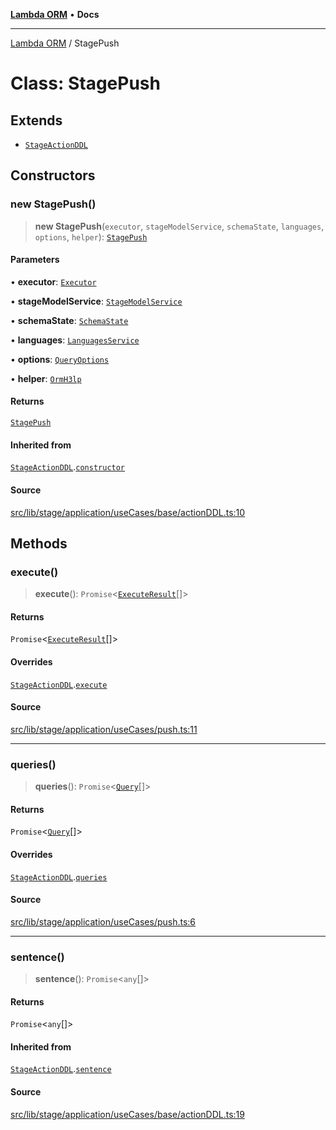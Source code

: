 [**Lambda ORM**](../README.md) • **Docs**

***

[Lambda ORM](../README.md) / StagePush

# Class: StagePush

## Extends

- [`StageActionDDL`](StageActionDDL.md)

## Constructors

### new StagePush()

> **new StagePush**(`executor`, `stageModelService`, `schemaState`, `languages`, `options`, `helper`): [`StagePush`](StagePush.md)

#### Parameters

• **executor**: [`Executor`](../interfaces/Executor.md)

• **stageModelService**: [`StageModelService`](StageModelService.md)

• **schemaState**: [`SchemaState`](SchemaState.md)

• **languages**: [`LanguagesService`](LanguagesService.md)

• **options**: [`QueryOptions`](../interfaces/QueryOptions.md)

• **helper**: [`OrmH3lp`](OrmH3lp.md)

#### Returns

[`StagePush`](StagePush.md)

#### Inherited from

[`StageActionDDL`](StageActionDDL.md).[`constructor`](StageActionDDL.md#constructors)

#### Source

[src/lib/stage/application/useCases/base/actionDDL.ts:10](https://github.com/lambda-orm/lambdaorm/blob/d3091fcee159ea28f1f31cae156d6b1e1cec840e/src/lib/stage/application/useCases/base/actionDDL.ts#L10)

## Methods

### execute()

> **execute**(): `Promise`\<[`ExecuteResult`](../interfaces/ExecuteResult.md)[]\>

#### Returns

`Promise`\<[`ExecuteResult`](../interfaces/ExecuteResult.md)[]\>

#### Overrides

[`StageActionDDL`](StageActionDDL.md).[`execute`](StageActionDDL.md#execute)

#### Source

[src/lib/stage/application/useCases/push.ts:11](https://github.com/lambda-orm/lambdaorm/blob/d3091fcee159ea28f1f31cae156d6b1e1cec840e/src/lib/stage/application/useCases/push.ts#L11)

***

### queries()

> **queries**(): `Promise`\<[`Query`](Query.md)[]\>

#### Returns

`Promise`\<[`Query`](Query.md)[]\>

#### Overrides

[`StageActionDDL`](StageActionDDL.md).[`queries`](StageActionDDL.md#queries)

#### Source

[src/lib/stage/application/useCases/push.ts:6](https://github.com/lambda-orm/lambdaorm/blob/d3091fcee159ea28f1f31cae156d6b1e1cec840e/src/lib/stage/application/useCases/push.ts#L6)

***

### sentence()

> **sentence**(): `Promise`\<`any`[]\>

#### Returns

`Promise`\<`any`[]\>

#### Inherited from

[`StageActionDDL`](StageActionDDL.md).[`sentence`](StageActionDDL.md#sentence)

#### Source

[src/lib/stage/application/useCases/base/actionDDL.ts:19](https://github.com/lambda-orm/lambdaorm/blob/d3091fcee159ea28f1f31cae156d6b1e1cec840e/src/lib/stage/application/useCases/base/actionDDL.ts#L19)
